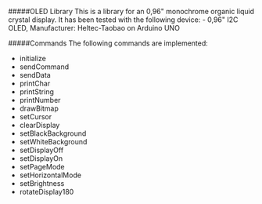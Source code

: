 #####OLED Library
This is a library for an 0,96" monochrome organic liquid crystal display.
It has been tested with the following device:
	- 0,96" I2C OLED, Manufacturer: Heltec-Taobao on Arduino UNO

#####Commands
The following commands are implemented:

- initialize
- sendCommand       
- sendData          
- printChar         
- printString       
- printNumber       
- drawBitmap        
- setCursor         
- clearDisplay      
- setBlackBackground
- setWhiteBackground
- setDisplayOff     
- setDisplayOn      
- setPageMode       
- setHorizontalMode 
- setBrightness     
- rotateDisplay180  